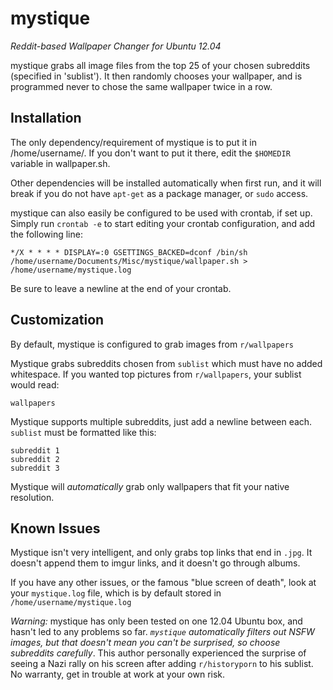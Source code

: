 mystique
========

*Reddit-based Wallpaper Changer for Ubuntu 12.04*

mystique grabs all image files from the top 25 of your chosen subreddits (specified in 'sublist'). It then randomly chooses your wallpaper, and is programmed never to chose the same wallpaper twice in a row.

Installation
-----------

The only dependency/requirement of mystique is to put it in /home/username/. If you don't want to put it there, edit the `$HOMEDIR` variable in wallpaper.sh.

Other dependencies will be installed automatically when first run, and it will break if you do not have `apt-get` as a package manager, or `sudo` access.

mystique can also easily be configured to be used with crontab, if set up. Simply run `crontab -e` to start editing your crontab configuration, and add the following line:

    */X * * * * DISPLAY=:0 GSETTINGS_BACKED=dconf /bin/sh /home/username/Documents/Misc/mystique/wallpaper.sh > /home/username/mystique.log

Be sure to leave a newline at the end of your crontab.

Customization
-------------

By default, mystique is configured to grab images from `r/wallpapers`

Mystique grabs subreddits chosen from `sublist` which must have no added whitespace. If you wanted top pictures from `r/wallpapers`, your sublist would read:

    wallpapers

Mystique supports multiple subreddits, just add a newline between each. `sublist` must be formatted like this:

    subreddit 1
    subreddit 2
    subreddit 3

Mystique will *automatically* grab only wallpapers that fit your native resolution.

Known Issues
-------------

Mystique isn't very intelligent, and only grabs top links that end in `.jpg`. It doesn't append them to imgur links, and it doesn't go through albums. 

If you have any other issues, or the famous "blue screen of death", look at your `mystique.log` file, which is by default stored in `/home/username/mystique.log`

*Warning:* mystique has only been tested on one 12.04 Ubuntu box, and hasn't led to any problems so far. *`mystique` automatically filters out NSFW images, but that doesn't mean you can't be surprised, so choose subreddits carefully*. This author personally experienced the surprise of seeing a Nazi rally on his screen after adding `r/historyporn` to his sublist. No warranty, get in trouble at work at your own risk. 
